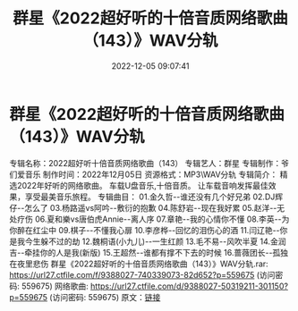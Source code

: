 ﻿---
title: 群星《2022超好听的十倍音质网络歌曲（143）》WAV分轨
date: 2022-12-05 09:07:41
categories: WAV车载音乐、镜像
tags: 华语中文
---
# 群星《2022超好听的十倍音质网络歌曲（143）》WAV分轨

专辑名称：2022超好听十倍音质网络歌曲（143）
专辑艺人：群星
专辑制作：爷们爱音乐
制作时间：2022年12月05日
资源格式：MP3\WAV分轨
专辑简介：
精选2022年好听的网络歌曲。
车载U盘音乐,十倍音质。
让车载音响发挥最佳效果，享受最美音乐旅程。
专辑曲目：
01.金久哲--谁还没有几个好兄弟
02.DJ辉仔--怎么了
03.杨路遥vs阿吟--敷衍的抱歉
04.陈舒岩--现在我好累
05.赵洋--无处疗伤
06.夏和樂vs唐伯虎Annie--离人序
07.章艳--我的心情你不懂
08.李英--为你醉在红尘中
09.棋子--不懂我心扉
10.李彦桦--回忆的泪伤心的酒
11.闫辽艳--你是我今生躲不过的劫
12.魏桐语(小九儿)--一生红颜
13.毛不易--风吹半夏
14.金润吉--牵挂你的人是我(新版)
15.王超然--谁都有撑不下去的时候
16.蔷薇团长--孤独在夜里悲伤
群星《2022超好听的十倍音质网络歌曲（143）》WAV分轨.rar: https://url27.ctfile.com/f/9388027-740339073-82d652?p=559675
(访问密码: 559675)
网络歌曲: https://url27.ctfile.com/d/9388027-50319211-301150?p=559675
(访问密码: 559675)
原文：[链接](https://blog.sina.com.cn/s/blog_1647c7e76010310gh.html)